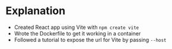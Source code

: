 # Explanation

- Created React app using Vite with `npm create vite`
- Wrote the Dockerfile to get it working in a container
- Followed a tutorial to expose the url for Vite by passing `--host`
